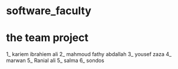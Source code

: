 # software_faculty

# **the team project**
1_ kariem ibrahiem ali 
2_ mahmoud fathy abdallah
3_ yousef zaza 
4_ marwan 
5_ Ranial ali
5_ salma 
6_ sondos

